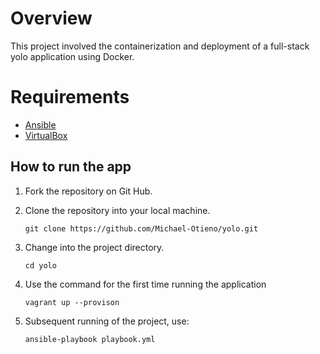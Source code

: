 # Overview
This project involved the containerization and deployment of a full-stack yolo application using Docker.


# Requirements
- [Ansible](https://docs.docker.com/engine/install/)
- [VirtualBox](https://www.mongodb.com/)


## How to run the app

1. Fork the repository on Git Hub.
2. Clone the repository into your local machine.

    ```
    git clone https://github.com/Michael-Otieno/yolo.git 
    ```
3. Change into the project directory.
   ```
   cd yolo
   ```
4. Use the command for the first time running the application
   ```
   vagrant up --provison
   ```

6. Subsequent running of the project, use:

    ```
    ansible-playbook playbook.yml
    ```

